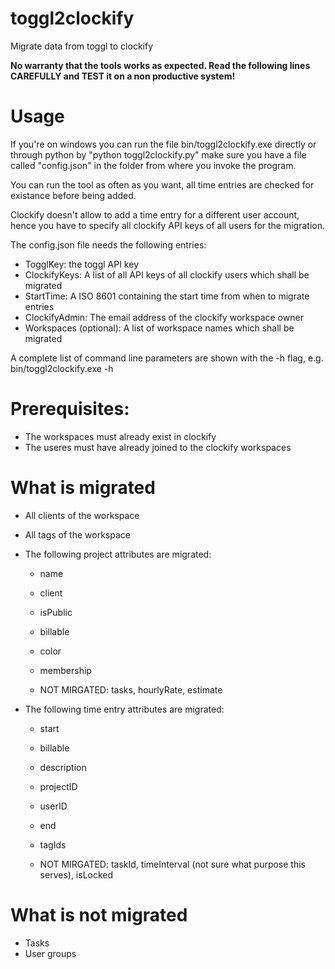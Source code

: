 # toggl2clockify
Migrate data from toggl to clockify

**No warranty that the tools works as expected. Read the following lines CAREFULLY and TEST it on a non productive system!**

# Usage
If you're on windows you can run the file bin/toggl2clockify.exe directly or through python by "python toggl2clockify.py"
make sure you have a file called "config.json" in the folder from where you invoke the program.

You can run the tool as often as you want, all time entries are checked for existance before being added.

Clockify doesn't allow to add a time entry for a different user account, hence you have to specify all clockify API keys of all users for the migration.

The config.json file needs the following entries:
- TogglKey: the toggl API key
- ClockifyKeys: A list of all API keys of all clockify users which shall be migrated
- StartTime: A ISO 8601 containing the start time from when to migrate entries
- ClockifyAdmin: The email address of the clockify workspace owner
- Workspaces (optional): A list of workspace names which shall be migrated

A complete list of command line parameters are shown with the -h flag, e.g.
bin/toggl2clockify.exe -h

# Prerequisites:
- The workspaces must already exist in clockify
- The useres must have already joined to the clockify workspaces

# What is migrated
- All clients of the workspace
- All tags of the workspace
- The following project attributes are migrated:
    - name
    - client
    - isPublic
    - billable
    - color
    - membership

    - NOT MIRGATED: tasks, hourlyRate, estimate

- The following time entry attributes are migrated:
    - start
    - billable
    - description
    - projectID
    - userID
    - end
    - tagIds
    
    - NOT MIRGATED: taskId, timeInterval (not sure what purpose this serves), isLocked
    
# What is not migrated
- Tasks
- User groups